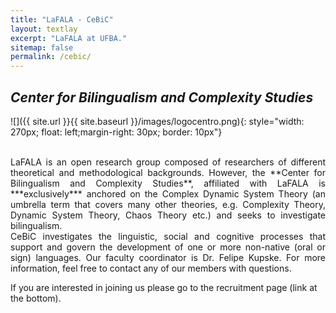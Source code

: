 ```yaml
---
title: "LaFALA - CeBiC"
layout: textlay
excerpt: "LaFALA at UFBA."
sitemap: false
permalink: /cebic/
---
```


## *Center for Bilingualism and Complexity Studies*

![]({{ site.url }}{{ site.baseurl }}/images/logocentro.png){: style="width: 270px; float: left;margin-right: 30px; border: 10px"}

<div style="text-align: justify">
<br/>
LaFALA is an open research group composed of researchers of different theoretical and methodological backgrounds. However, the **Center for Bilingualism and Complexity Studies**, affiliated with LaFALA is ***exclusively*** anchored on the Complex Dynamic System Theory (an umbrella term that covers many other theories, e.g. Complexity Theory, Dynamic System Theory, Chaos Theory etc.) and seeks to investigate bilingualism. 
<br/>
CeBiC investigates the linguistic, social and cognitive processes that support and govern the development of one or more non-native (oral or sign) languages. Our faculty coordinator is Dr. Felipe Kupske. For more information, feel free to contact any of our members with questions.
  
</div>

If you are interested in joining us please go to the recruitment page (link at the bottom).
